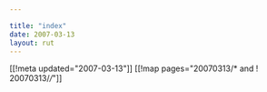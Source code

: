 ```yaml
---

title: "index"
date: 2007-03-13
layout: rut
---
```


[[!meta updated="2007-03-13"]]
[[!map pages="20070313/* and ! 20070313/*/*"]]
